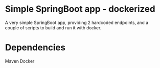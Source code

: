 # Simple SpringBoot app - dockerized

A very simple SpringBoot app, providing 2 hardcoded endpoints, and a couple of scripts to build and run it with docker.

# Dependencies

Maven
Docker

